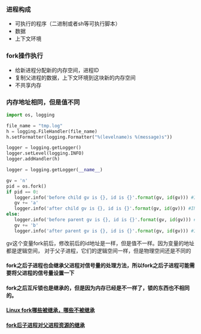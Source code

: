 ### 进程构成
 - 可执行的程序（二进制或者sh等可执行脚本）
 - 数据
 - 上下文环境
### fork操作执行
 - 给新进程分配新的内存空间，进程ID
 - 复制父进程的数据，上下文环境到这块新的内存空间
 - 不共享内存
 
 ### 内存地址相同，但是值不同
 ```python
 import os, logging

file_name = "tmp.log"
h = logging.FileHandler(file_name)
h.setFormatter(logging.Formatter("%(levelname)s %(message)s"))

logger = logging.getLogger()
logger.setLevel(logging.INFO)
logger.addHandler(h)

logger = logging.getLogger(__name__)

gv = 'n'
pid = os.fork()
if pid == 0:
    logger.info('before child gv is {}, id is {}'.format(gv, id(gv))) #INFO before child gv is n, id is 4566558600
    gv += 'a'
    logger.info('after child gv is {}, id is {}'.format(gv, id(gv))) #INFO after child gv is na, id is 4571282688
else:
    logger.info('before parent gv is {}, id is {}'.format(gv, id(gv))) #INFO before parent gv is n, id is 4566558600
    gv += 'b'
    logger.info('after parent gv is {}, id is {}'.format(gv, id(gv))) #INFO after parent gv is nb, id is 4571282688
```
gv这个变量fork前后，修改前后的id地址是一样，但是值不一样。因为变量的地址都是逻辑空间， 对于父子进程，它们的逻辑空间一样，但是物理空间还是不同的

#### fork之后子进程也会继承父进程对信号量的处理方法，所以fork之后子进程可能需要将父进程的信号量设置一下
#### fork之后互斥锁也是继承的，但是因为内存已经是不一样了，锁的东西也不相同的。
#### [Linux fork哪些被继承，哪些不被继承](https://www.cnblogs.com/super119/archive/2011/11/22/2259286.html)
#### [fork后子进程对父进程资源的继承](http://blog.csdn.net/xlsernt_sina_com/article/details/31350829)
